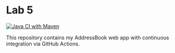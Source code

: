 # Lab 5 
[![Java CI with Maven](https://github.com/MoesaMalik/Lab5/actions/workflows/maven.yml/badge.svg)](https://github.com/MoesaMalik/Lab5/actions/workflows/maven.yml)

This repository contains my AddressBook web app with continuous integration via GitHub Actions.
